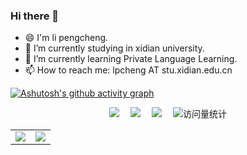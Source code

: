 ### Hi there 👋

<!--
**Pongking/Pongking** is a ✨ _special_ ✨ repository because its `README.md` (this file) appears on your GitHub profile.
Here are some ideas to get you started:
-->

- 😄 I'm li pengcheng.
- 🔭 I’m currently studying in xidian university.
- 🌱 I’m currently learning Private Language Learning.
- 📫 How to reach me: lpcheng AT stu.xidian.edu.cn

[![Ashutosh's github activity graph](https://github-readme-activity-graph.vercel.app/graph?username=Pongking&theme=tokyo-night)](https://github.com/ashutosh00710/github-readme-activity-graph)
<!--https://github.com/Ashutosh00710/github-readme-activity-graph/-->
<div align="center">
<a href="https://space.bilibili.com/383018613/"><img src="https://img.shields.io/badge/Bilibili-B站-ff69b4" /></a>&emsp;
    <a href="https://blog.csdn.net/qq_39668239/"><img src="https://img.shields.io/badge/CSDN-论坛-c32136" /></a>&emsp;
    <a href="https://www.zhihu.com/people/al-pc/"><img src="https://img.shields.io/badge/Zhihu-知乎-blue" /></a>&emsp;
    <!-- visitor statistics logo 访客数统计徽标 -->
    <img src="https://komarev.com/ghpvc/?username=Pongking&label=Views&color=0e75b6&style=flat" alt="访问量统计" />
    <table>
  <tr>
    <td><img src="https://streak-stats.demolab.com?user=Pongking&theme=tokyonight-duo&date_format=%5BY.%5Dn.j&card_width=450" /></td>
    <td><img src="https://github-readme-stats.vercel.app/api?username=Pongking" /></td>
  </tr>
</table>
  </div>
 <!--- 👯 I’m looking to collaborate on studying together.
- 🤔 I’m looking for help with ...
- 💬 Ask me about ...

- ⚡ Fun fact: ...
-->
  



<!--
[![GitHub Streak](https://streak-stats.demolab.com?user=Pongking&theme=tokyonight-duo&date_format=%5BY.%5Dn.j&card_width=450)](https://git.io/streak-stats)
[![Anurag's GitHub stats](https://github-readme-stats.vercel.app/api?username=Pongking)](https://github.com/anuraghazra/github-readme-stats)
https://github.com/DenverCoder1/github-readme-streak-stats
https://github.com/anuraghazra/github-readme-stats/blob/master/docs/readme_cn.md-->




